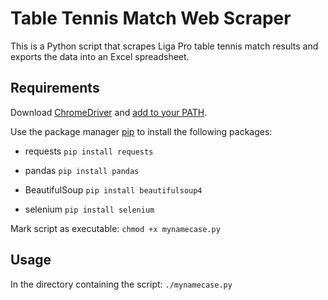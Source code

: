 # Table Tennis Match Web Scraper

This is a Python script that scrapes Liga Pro table tennis match results and
exports the data into an Excel spreadsheet.

## Requirements

Download [ChromeDriver](https://sites.google.com/chromium.org/driver/downloads)
and [add to your
PATH](https://zwbetz.com/download-chromedriver-binary-and-add-to-your-path-for-automated-functional-testing/).

Use the package manager [pip](https://pip.pypa.io/en/stable/) to install the
following packages:

- requests
``pip install requests``

- pandas
``pip install pandas``

- BeautifulSoup
``pip install beautifulsoup4``

- selenium
``pip install selenium``

Mark script as executable:
``chmod +x mynamecase.py``

## Usage

In the directory containing the script:
``./mynamecase.py``
